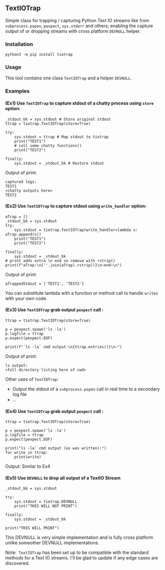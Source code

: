 ## TextIOTrap

Simple class for trapping / capturing Python Text IO streams like from `subprocess.popen`, `pexpect`, `sys.stderr` and others; enabling the capture output of or dropping streams with cross platform `DEVNULL` helper. 

### Installation

```
python3 -m pip install tiotrap
```


### Usage

This tool contains one class `TextIOTrap` and a helper `DEVNULL`.


### Examples

#### (Ex1) Use `TextIOTrap` to capture stdout of a chatty process using `store` option:
```python3
_stdout_bk = sys.stdout # Store original stdout
ttrap = tiotrap.TextIOTrap(store=True)

try:
    sys.stdout = ttrap # Map stdout to tiotrap
    print("TEST1")
    # call some chatty functions()
    print("TEST2")

finally:
    sys.stdout = _stdout_bk # Restore stdout
```
Output of print:
```
captured logs:
TEST1
<chatty outputs here>
TEST2
```


#### (Ex2) Use `TextIOTrap` to capture stdout using `write_handler` option:
```python3
aTrap = []
_stdout_bk = sys.stdout
try:
    sys.stdout = tiotrap.TextIOTrap(write_handler=lambda s: aTrap.append(s))
    print("TEST1")
    print("TEST2")

finally:
    sys.stdout = _stdout_bk
# print adds extra \n end so remove with rstrip()
print(f"aTrap:\n{''.join(aTrap).rstrip()}\n~end~\n")
```

Output of print:
```
aTrappedStdout = ['TEST1', 'TEST2']
```
You can substitute lambda with a function or method call to handle `writes` with your own code.



#### (Ex3) Use `TextIOTrap` grab output `pexpect` call :
```python3
ttrap = tiotrap.TextIOTrap(store=True)

p = pexpect.spawn('ls -la')
p.logfile = ttrap
p.expect(pexpect.EOF)

print(f"`ls -la` cmd output:\n{ttrap.entries()}\n~")
```

Output of print:
```
ls output:
<full directory listing here of cwd>
```

Other uses of `TextIOTrap`:
* Output the stdout of a `subprocess.popen` call in real time to a secondary log file
* ...


#### (Ex4) Use `TextIOTrap` grab output `pexpect` call :
```python3
ttrap = tiotrap.TextIOTrap(store=True)

p = pexpect.spawn('ls -la')
p.logfile = ttrap
p.expect(pexpect.EOF)

print("ls -la` cmd output (as was written):")
for write in ttrap:
    print(write)
```
Output: Similar to Ex4


#### (Ex5) Use `DEVNULL` to drop all output of a TextIO Stream
```python3
_stdout_bk = sys.stdout

try:
    sys.stdout = tiotrap.DEVNULL
    print("THIS WILL NOT PRINT")

finally:
    sys.stdout = _stdout_bk

print("THIS WILL PRINT")
```
This DEVNULL is very simple implementation and is fully cross platform unlike someother DEVNULL implementations.


Note:` TextIOTrap` has been set up to be compatible with the standard methods for a Text IO streams. I'll be glad to update if any edge cases are discovered.
